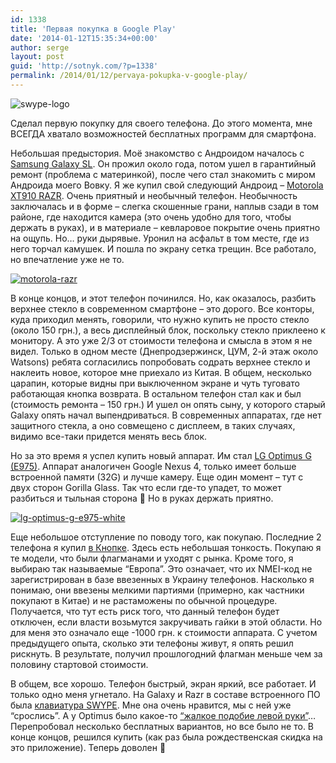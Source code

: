 ```yaml
---
id: 1338
title: 'Первая покупка в Google Play'
date: '2014-01-12T15:35:34+00:00'
author: serge
layout: post
guid: 'http://sotnyk.com/?p=1338'
permalink: /2014/01/12/pervaya-pokupka-v-google-play/
---
```


![swype-logo](https://sotnyk.github.io/wp-content/uploads/2014/01/swype-logo.png)

Сделал первую покупку для своего телефона. До этого момента, мне ВСЕГДА хватало возможностей бесплатных программ для смартфона.

Небольшая предыстория. Моё знакомство с Андроидом началось с [Samsung Galaxy SL](https://sotnyk.github.io/2011/05/16/motorola-goodbye-android-hell/). Он прожил около года, потом ушел в гарантийный ремонт (проблема с материнкой), после чего стал знакомить с миром Андроида моего Вовку. Я же купил свой следующий Андроид – [Motorola XT910 RAZR](http://www.gsmarena.com/motorola_razr_xt910-pictures-4273.php). Очень приятный и необычный телефон. Необычность заключалась и в форме – слегка скошенные грани, наплыв сзади в том районе, где находится камера (это очень удобно для того, чтобы держать в руках), и в материале – кевларовое покрытие очень приятно на ощупь. Но… руки дырявые. Уронил на асфальт в том месте, где из него торчал камушек. И пошла по экрану сетка трещин. Все работало, но впечатление уже не то.

[![motorola-razr](https://sotnyk.github.io/wp-content/uploads/2014/01/motorola-razr-300x203.jpg)](https://sotnyk.github.io/wp-content/uploads/2014/01/motorola-razr.jpg)

В конце концов, и этот телефон починился. Но, как оказалось, разбить верхнее стекло в современном смартфоне – это дорого. Все конторы, куда приходил менять, говорили, что нужно купить не просто стекло (около 150 грн.), а весь дисплейный блок, поскольку стекло приклеено к монитору. А это уже 2/3 от стоимости телефона и смысла в этом я не видел. Только в одном месте (Днепродзержинск, ЦУМ, 2-й этаж около Watsons) ребята согласились попробовать содрать верхнее стекло и наклеить новое, которое мне приехало из Китая. В общем, несколько царапин, которые видны при выключенном экране и чуть туговато работающая кнопка возврата. В остальном телефон стал как и был (стоимость ремонта – 150 грн.) И ушел он опять сыну, у которого старый Galaxy опять начал выпендриваться. В современных аппаратах, где нет защитного стекла, а оно совмещено с дисплеем, в таких случаях, видимо все-таки придется менять весь блок.

Но за это время я успел купить новый аппарат. Им стал [LG Optimus G (E975)](http://www.gsmarena.com/lg_optimus_g_e975-pictures-4941.php). Аппарат аналогичен Google Nexus 4, только имеет больше встроенной памяти (32G) и лучше камеру. Еще один момент – тут с двух сторон Gorilla Glass. Так что если где-то упадет, то может разбиться и тыльная сторона 🙂 Но в руках держать приятно.

[![lg-optimus-g-e975-white](https://sotnyk.github.io/wp-content/uploads/2014/01/lg-optimus-g-e975-white-300x260.jpg)](https://sotnyk.github.io/wp-content/uploads/2014/01/lg-optimus-g-e975-white.jpg)

Еще небольшое отступление по поводу того, как покупаю. Последние 2 телефона я купил [в Кнопке](http://knopka.ua/category/mobilnye-telefony-i-smartfony/). Здесь есть небольшая тонкость. Покупаю я те модели, что были флагманами и уходят с рынка. Кроме того, я выбираю так называемые “Европа”. Это означает, что их NMEI-код не зарегистрирован в базе ввезенных в Украину телефонов. Насколько я понимаю, они ввезены мелкими партиями (примерно, как частники покупают в Китае) и не растаможены по обычной процедуре. Получается, что тут есть риск того, что данный телефон будет отключен, если власти возьмутся закручивать гайки в этой области. Но для меня это означало еще -1000 грн. к стоимости аппарата. С учетом предыдущего опыта, сколько эти телефоны живут, я опять решил рискнуть. В результате, получил прошлогодний флагман меньше чем за половину стартовой стоимости.

В общем, все хорошо. Телефон быстрый, экран яркий, все работает. И только одно меня угнетало. На Galaxy и Razr в составе встроенного ПО была [клавиатура SWYPE](https://play.google.com/store/apps/details?id=com.nuance.swype.dtc). Мне она очень нравится, мы с ней уже “срослись”. А у Optimus было какое-то [“жалкое подобие левой руки”](http://www.tveedo.ru/humor/38/281.html)… Перепробовал несколько бесплатных вариантов, но все было не то. В конце концов, решился купить (как раз была рождественская скидка на это приложение). Теперь доволен 🙂